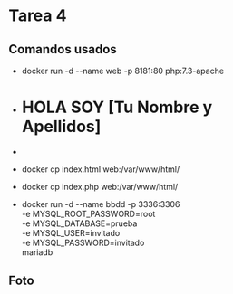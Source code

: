 # Tarea 4

## Comandos usados
- docker run -d --name web -p 8181:80 php:7.3-apache

- <h1>HOLA SOY [Tu Nombre y Apellidos]</h1>

- <?php phpinfo(); ?>

- docker cp index.html web:/var/www/html/
- docker cp index.php web:/var/www/html/

- docker run -d --name bbdd -p 3336:3306 \
    -e MYSQL_ROOT_PASSWORD=root \
    -e MYSQL_DATABASE=prueba \
    -e MYSQL_USER=invitado \
    -e MYSQL_PASSWORD=invitado \
    mariadb

## Foto
![]()